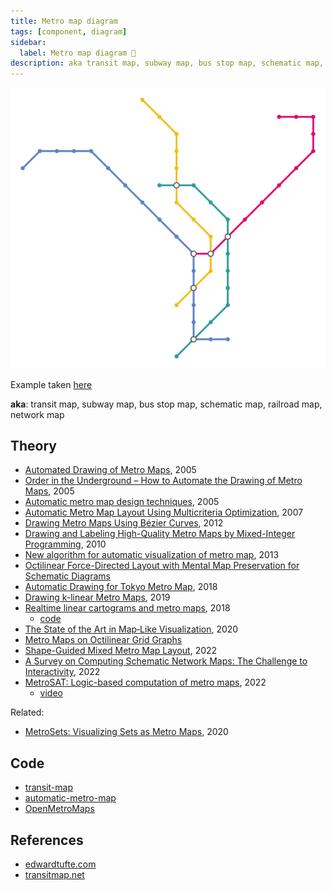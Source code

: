 ```yaml
---
title: Metro map diagram
tags: [component, diagram]
sidebar:
  label: Metro map diagram 🚷
description: aka transit map, subway map, bus stop map, schematic map, railroad map, network map
---
```


![Lisboa subway map](./metro-map-diagram/lisboa.output.svg)

Example taken [here](https://github.com/juliuste/transit-map/)

**aka**: transit map, subway map, bus stop map, schematic map, railroad map, network map

## Theory

- [Automated Drawing of Metro Maps](https://i11www.iti.kit.edu/extra/publications/n-admm-05da.pdf), 2005
- [Order in the Underground – How to Automate the Drawing of Metro Maps](https://www1.pub.informatik.uni-wuerzburg.de/pub/wolff/slides/nw-mipdh-06-slides.pdf), 2005
- [Automatic metro map design techniques](https://icaci.org/files/documents/ICC_proceedings/ICC2005/htm/pdf/oral/TEMA3/Session%205/JONATHAN%20M.%20STOTT.pdf), 2005
- [Automatic Metro Map Layout Using Multicriteria Optimization](https://core.ac.uk/download/pdf/10635852.pdf), 2007
- [Drawing Metro Maps Using Bézier Curves](https://link.springer.com/chapter/10.1007/978-3-642-36763-2_41), 2012
- [Drawing and Labeling High-Quality Metro Maps by Mixed-Integer Programming](https://www1.pub.informatik.uni-wuerzburg.de/pub/wolff/pub/nw-dlhqm-10.pdf), 2010
- [New algorithm for automatic visualization of metro map](https://ijcsi.org/papers/IJCSI-10-4-2-225-229.pdf), 2013
- [Octilinear Force-Directed Layout with Mental Map Preservation for Schematic Diagrams](https://core.ac.uk/download/pdf/20523942.pdf)
- [Automatic Drawing for Tokyo Metro Map](https://conference.imp.fu-berlin.de/eurocg18/download/paper_62.pdf), 2018
- [Drawing k-linear Metro Maps](https://www.ac.tuwien.ac.at/files/pub/smw19-paper-6.pdf), 2019
- [Realtime linear cartograms and metro maps](https://github.com/tcvdijk/papers/blob/master/conference/sigspatial18_realtime_linear_cartograms.pdf), 2018
  - [code](https://github.com/tcvdijk/fast-linear-carto)
- [The State of the Art in Map‐Like Visualization](https://www.researchgate.net/publication/343051883_The_State_of_the_Art_in_Map-Like_Visualization), 2020
- [Metro Maps on Octilinear Grid Graphs](https://www.researchgate.net/publication/343051484_Metro_Maps_on_Octilinear_Grid_Graphs)
- [Shape-Guided Mixed Metro Map Layout](https://arxiv.org/pdf/2208.14261.pdf), 2022
- [A Survey on Computing Schematic Network Maps: The Challenge to Interactivity](https://arxiv.org/pdf/2208.07301.pdf), 2022
- [MetroSAT: Logic-based computation of metro maps](https://www.ruhr-uni-bochum.de/schematicmapping/papers/smw-fuchs-nickel-noellenburg.pdf), 2022
  - [video](https://www.youtube.com/watch?v=2pKooKSgc-Q)

Related:

- [MetroSets: Visualizing Sets as Metro Maps](https://arxiv.org/abs/2008.09367), 2020

## Code

- [transit-map](https://github.com/juliuste/transit-map)
- [automatic-metro-map](https://github.com/gipong/automatic-metro-map)
- [OpenMetroMaps](https://github.com/OpenMetroMaps/OpenMetroMaps)

## References

- [edwardtufte.com](https://www.edwardtufte.com/bboard/q-and-a-fetch-msg?msg_id=00005W)
- [transitmap.net](https://transitmap.net/)
